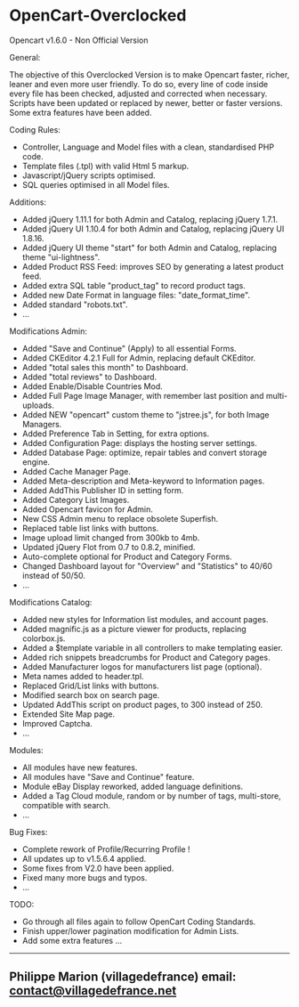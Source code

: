 OpenCart-Overclocked
====================

Opencart v1.6.0 - Non Official Version


General:

The objective of this Overclocked Version is to make Opencart faster, richer, leaner and even more user friendly. 
To do so, every line of code inside every file has been checked, adjusted and corrected when necessary. 
Scripts have been updated or replaced by newer, better or faster versions. Some extra features have been added.

Coding Rules:
- Controller, Language and Model files with a clean, standardised PHP code.
- Template files (.tpl) with valid Html 5 markup.
- Javascript/jQuery scripts optimised.
- SQL queries optimised in all Model files.

Additions:
- Added jQuery 1.11.1 for both Admin and Catalog, replacing jQuery 1.7.1.
- Added jQuery UI 1.10.4 for both Admin and Catalog, replacing jQuery UI 1.8.16.
- Added jQuery UI theme "start" for both Admin and Catalog, replacing theme "ui-lightness".
- Added Product RSS Feed: improves SEO by generating a latest product feed.
- Added extra SQL table "product_tag" to record product tags.
- Added new Date Format in language files: "date_format_time".
- Added standard "robots.txt".
- ...

Modifications Admin:
- Added "Save and Continue" (Apply) to all essential Forms.
- Added CKEditor 4.2.1 Full for Admin, replacing default CKEditor.
- Added "total sales this month" to Dashboard.
- Added "total reviews" to Dashboard.
- Added Enable/Disable Countries Mod.
- Added Full Page Image Manager, with remember last position and multi-uploads.
- Added NEW "opencart" custom theme to "jstree.js", for both Image Managers.
- Added Preference Tab in Setting, for extra options.
- Added Configuration Page: displays the hosting server settings.
- Added Database Page: optimize, repair tables and convert storage engine.
- Added Cache Manager Page.
- Added Meta-description and Meta-keyword to Information pages.
- Added AddThis Publisher ID in setting form.
- Added Category List Images.
- Added Opencart favicon for Admin.
- New CSS Admin menu to replace obsolete Superfish.
- Replaced table list links with buttons.
- Image upload limit changed from 300kb to 4mb.
- Updated jQuery Flot from 0.7 to 0.8.2, minified.
- Auto-complete optional for Product and Category Forms.
- Changed Dashboard layout for "Overview" and "Statistics" to 40/60 instead of 50/50.
- ...

Modifications Catalog:
- Added new styles for Information list modules, and account pages.
- Added magnific.js as a picture viewer for products, replacing colorbox.js.
- Added a $template variable in all controllers to make templating easier.
- Added rich snippets breadcrumbs for Product and Category pages.
- Added Manufacturer logos for manufacturers list page (optional).
- Meta names added to header.tpl.
- Replaced Grid/List links with buttons.
- Modified search box on search page.
- Updated AddThis script on product pages, to 300 instead of 250.
- Extended Site Map page.
- Improved Captcha.
- ...

Modules:
- All modules have new features.
- All modules have "Save and Continue" feature.
- Module eBay Display reworked, added language definitions.
- Added a Tag Cloud module, random or by number of tags, multi-store, compatible with search.
- ...

Bug Fixes:
- Complete rework of Profile/Recurring Profile !
- All updates up to v1.5.6.4 applied.
- Some fixes from V2.0 have been applied.
- Fixed many more bugs and typos.
- ...

TODO:

- Go through all files again to follow OpenCart Coding Standards.
- Finish upper/lower pagination modification for Admin Lists.
- Add some extra features ...


-------------------------------------------
Philippe Marion (villagedefrance)
email: contact@villagedefrance.net
-------------------------------------------
